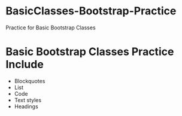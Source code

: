 # BasicClasses-Bootstrap-Practice
Practice for Basic Bootstrap Classes

# Basic Bootstrap Classes Practice Include
- Blockquotes
- List
- Code
- Text styles
- Headings
